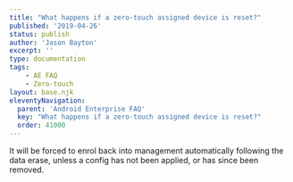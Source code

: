```yaml
---
title: "What happens if a zero-touch assigned device is reset?"
published: '2019-04-26'
status: publish
author: 'Jason Bayton'
excerpt: ''
type: documentation
tags: 
    - AE FAQ
    - Zero-touch
layout: base.njk
eleventyNavigation:
  parent: 'Android Enterprise FAQ'
  key: "What happens if a zero-touch assigned device is reset?"
  order: 41000
--- 
```

It will be forced to enrol back into management automatically following the data erase, unless a config has not been applied, or has since been removed.


